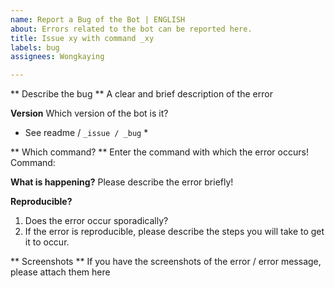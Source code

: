 ```yaml
---
name: Report a Bug of the Bot | ENGLISH
about: Errors related to the bot can be reported here.
title: Issue xy with command _xy
labels: bug
assignees: Wongkaying

---
```


** Describe the bug **
A clear and brief description of the error

**Version**
Which version of the bot is it?
* See readme / `_issue / _bug` *

** Which command? **
Enter the command with which the error occurs!
Command:

**What is happening?**
Please describe the error briefly!

**Reproducible?**
1. Does the error occur sporadically?
2. If the error is reproducible, please describe the steps you will take to get it to occur.

** Screenshots **
If you have the screenshots of the error / error message, please attach them here
